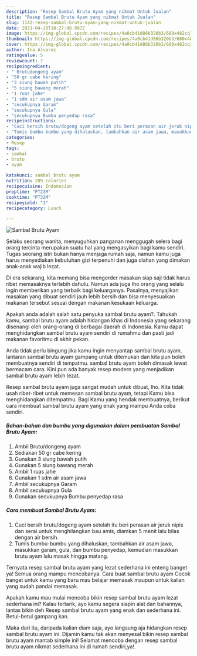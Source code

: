 ```yaml
---
description: "Resep Sambal Brutu Ayam yang nikmat Untuk Jualan"
title: "Resep Sambal Brutu Ayam yang nikmat Untuk Jualan"
slug: 1142-resep-sambal-brutu-ayam-yang-nikmat-untuk-jualan
date: 2021-04-28T10:27:08.997Z
image: https://img-global.cpcdn.com/recipes/4a0cb41d86b320b3/680x482cq70/sambal-brutu-ayam-foto-resep-utama.jpg
thumbnail: https://img-global.cpcdn.com/recipes/4a0cb41d86b320b3/680x482cq70/sambal-brutu-ayam-foto-resep-utama.jpg
cover: https://img-global.cpcdn.com/recipes/4a0cb41d86b320b3/680x482cq70/sambal-brutu-ayam-foto-resep-utama.jpg
author: Ina Alvarez
ratingvalue: 5
reviewcount: 7
recipeingredient:
- " Brutudongeng ayam"
- "50 gr cabe kering"
- "3 siung bawah putih"
- "5 siung bawang merah"
- "1 ruas jahe"
- "1 sdm air asam jawa"
- "secukupnya Garam"
- "secukupnya Gula"
- "secukupnya Bumbu penyedap rasa"
recipeinstructions:
- "Cuci bersih brutu/dogeng ayam setelah itu beri perasan air jeruk nipis dan serai untuk menghilangkan bau amis, diamkan 5 menit lalu bilas dengan air bersih."
- "Tumis bumbu-bumbu yang dihaluskan, tambahkan air asam jawa, masukkan garam, gula, dan bumbu penyedap, kemudian masukkan brutu ayam lalu masak hingga matang."
categories:
- Resep
tags:
- sambal
- brutu
- ayam

katakunci: sambal brutu ayam 
nutrition: 209 calories
recipecuisine: Indonesian
preptime: "PT23M"
cooktime: "PT32M"
recipeyield: "1"
recipecategory: Lunch

---
```



![Sambal Brutu Ayam](https://img-global.cpcdn.com/recipes/4a0cb41d86b320b3/680x482cq70/sambal-brutu-ayam-foto-resep-utama.jpg)

Selaku seorang wanita, menyuguhkan panganan menggugah selera bagi orang tercinta merupakan suatu hal yang mengasyikan bagi kamu sendiri. Tugas seorang istri bukan hanya menjaga rumah saja, namun kamu juga harus menyediakan kebutuhan gizi terpenuhi dan juga olahan yang dimakan anak-anak wajib lezat.

Di era  sekarang, kita memang bisa mengorder masakan siap saji tidak harus ribet memasaknya terlebih dahulu. Namun ada juga lho orang yang selalu ingin memberikan yang terbaik bagi keluarganya. Pasalnya, menyajikan masakan yang dibuat sendiri jauh lebih bersih dan bisa menyesuaikan makanan tersebut sesuai dengan makanan kesukaan keluarga. 



Apakah anda adalah salah satu penyuka sambal brutu ayam?. Tahukah kamu, sambal brutu ayam adalah hidangan khas di Indonesia yang sekarang disenangi oleh orang-orang di berbagai daerah di Indonesia. Kamu dapat menghidangkan sambal brutu ayam sendiri di rumahmu dan pasti jadi makanan favoritmu di akhir pekan.

Anda tidak perlu bingung jika kamu ingin menyantap sambal brutu ayam, lantaran sambal brutu ayam gampang untuk ditemukan dan kita pun boleh membuatnya sendiri di tempatmu. sambal brutu ayam boleh dimasak lewat bermacam cara. Kini pun ada banyak resep modern yang menjadikan sambal brutu ayam lebih lezat.

Resep sambal brutu ayam juga sangat mudah untuk dibuat, lho. Kita tidak usah ribet-ribet untuk memesan sambal brutu ayam, tetapi Kamu bisa menghidangkan ditempatmu. Bagi Kamu yang hendak membuatnya, berikut cara membuat sambal brutu ayam yang enak yang mampu Anda coba sendiri.

<!--inarticleads1-->

##### Bahan-bahan dan bumbu yang digunakan dalam pembuatan Sambal Brutu Ayam:

1. Ambil  Brutu/dongeng ayam
1. Sediakan 50 gr cabe kering
1. Gunakan 3 siung bawah putih
1. Gunakan 5 siung bawang merah
1. Ambil 1 ruas jahe
1. Gunakan 1 sdm air asam jawa
1. Ambil secukupnya Garam
1. Ambil secukupnya Gula
1. Gunakan secukupnya Bumbu penyedap rasa




<!--inarticleads2-->

##### Cara membuat Sambal Brutu Ayam:

1. Cuci bersih brutu/dogeng ayam setelah itu beri perasan air jeruk nipis dan serai untuk menghilangkan bau amis, diamkan 5 menit lalu bilas dengan air bersih.
1. Tumis bumbu-bumbu yang dihaluskan, tambahkan air asam jawa, masukkan garam, gula, dan bumbu penyedap, kemudian masukkan brutu ayam lalu masak hingga matang.




Ternyata resep sambal brutu ayam yang lezat sederhana ini enteng banget ya! Semua orang mampu mencobanya. Cara buat sambal brutu ayam Cocok banget untuk kamu yang baru mau belajar memasak maupun untuk kalian yang sudah pandai memasak.

Apakah kamu mau mulai mencoba bikin resep sambal brutu ayam lezat sederhana ini? Kalau tertarik, ayo kamu segera siapin alat dan bahannya, lantas bikin deh Resep sambal brutu ayam yang enak dan sederhana ini. Betul-betul gampang kan. 

Maka dari itu, daripada kalian diam saja, ayo langsung aja hidangkan resep sambal brutu ayam ini. Dijamin kamu tak akan menyesal bikin resep sambal brutu ayam mantab simple ini! Selamat mencoba dengan resep sambal brutu ayam nikmat sederhana ini di rumah sendiri,ya!.

